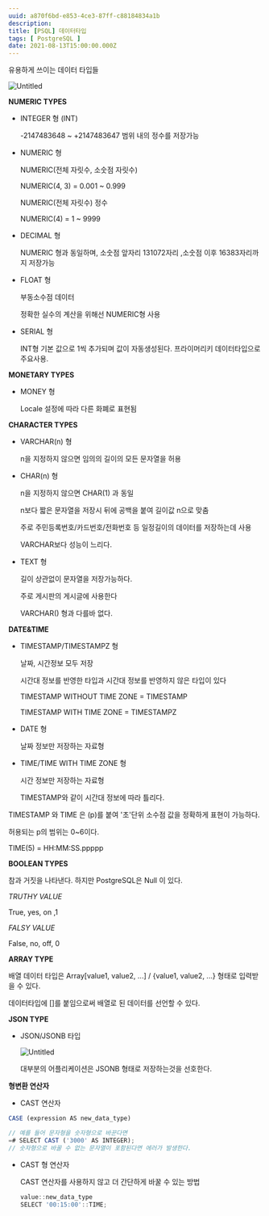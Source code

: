 ```yaml
---
uuid: a870f6bd-e853-4ce3-87ff-c88184834a1b
description: 
title: [PSQL] 데이터타입
tags: [ PostgreSQL ]
date: 2021-08-13T15:00:00.000Z
---
```









유용하게 쓰이는 데이터 타입들

![Untitled](https://vault-r2.dorage.io/a870f6bd-e853-4ce3-87ff-c88184834a1b/untitled.png)

**NUMERIC TYPES**

- INTEGER 형 (INT)
    
    -2147483648 ~ +2147483647 범위 내의 정수를 저장가능
    
- NUMERIC 형
    
    NUMERIC(전체 자릿수, 소숫점 자릿수)
    
    NUMERIC(4, 3) = 0.001 ~ 0.999
    
    NUMERIC(전체 자릿수) 정수
    
    NUMERIC(4) = 1 ~ 9999
    
- DECIMAL 형
    
    NUMERIC 형과 동일하며, 소숫점 앞자리 131072자리 ,소숫점 이후 16383자리까지 저장가능
    
- FLOAT 형
    
    부동소수점 데이터
    
    정확한 실수의 계산을 위해선 NUMERIC형 사용
    
- SERIAL 형
    
    INT형 기본 값으로 1씩 추가되며 값이 자동생성된다. 프라이머리키 데이터타입으로 주요사용.
    

**MONETARY TYPES**

- MONEY 형
    
    Locale 설정에 따라 다른 화폐로 표현됨
    

**CHARACTER TYPES**

- VARCHAR(n) 형
    
    n을 지정하지 않으면 임의의 길이의 모든 문자열을 허용
    
- CHAR(n) 형
    
    n을 지정하지 않으면 CHAR(1) 과 동일
    
    n보다 짧은 문자열을 저장시 뒤에 공백을 붙여 길이값 n으로 맞춤
    
    주로 주민등록번호/카드번호/전화번호 등 일정길이의 데이터를 저장하는데 사용
    
    VARCHAR보다 성능이 느리다.
    
- TEXT 형
    
    길이 상관없이 문자열을 저장가능하다.
    
    주로 게시판의 게시글에 사용한다
    
    VARCHAR() 형과 다를바 없다.
    

**DATE&TIME**

- TIMESTAMP/TIMESTAMPZ 형
    
    날짜, 시간정보 모두 저장
    
    시간대 정보를 반영한 타입과 시간대 정보를 반영하지 않은 타입이 있다
    
    TIMESTAMP WITHOUT TIME ZONE = TIMESTAMP
    
    TIMESTAMP WITH TIME ZONE = TIMESTAMPZ
    
- DATE 형
    
    날짜 정보만 저장하는 자료형
    
- TIME/TIME WITH TIME ZONE 형
    
    시간 정보만 저장하는 자료형
    
    TIMESTAMP와 같이 시간대 정보에 따라 틀리다.
    

TIMESTAMP 와 TIME 은 (p)를 붙여 '초'단위 소수점 값을 정확하게 표현이 가능하다.

허용되는 p의 범위는 0~6이다.

TIME(5) = HH:MM:SS.ppppp

**BOOLEAN TYPES**

참과 거짓을 나타낸다. 하지만 PostgreSQL은 Null 이 있다.

*TRUTHY VALUE*

True, yes, on ,1

*FALSY VALUE*

False, no, off, 0

**ARRAY TYPE**

배열 데이터 타입은 Array[value1, value2, ...] / {value1, value2, ...} 형태로 입력받을 수 있다.

데이터타입에 []를 붙임으로써 배열로 된 데이터를 선언할 수 있다.

**JSON TYPE**

- JSON/JSONB 타입
    
    ![Untitled](%5BPSQL%5D%20%E1%84%83%E1%85%A6%E1%84%8B%E1%85%B5%E1%84%90%E1%85%A5%E1%84%90%E1%85%A1%E1%84%8B%E1%85%B5%E1%86%B8%20b88c026cf68543f6bf714aacd98f65d2/Untitled%201.png)
    
    대부분의 어플리케이션은 JSONB 형태로 저장하는것을 선호한다.
    

**형변환 연산자**

- CAST 연산자

```jsx
CASE (expression AS new_data_type)

// 예를 들어 문자형을 숫자형으로 바꾼다면
=# SELECT CAST ('3000' AS INTEGER);
// 숫자형으로 바꿀 수 없는 문자열이 포함된다면 에러가 발생한다.
```

- CAST 형 연산자
    
    CAST 연산자를 사용하지 않고 더 간단하게 바꿀 수 있는 방법
    
    ```jsx
    value::new_data_type
    SELECT '00:15:00'::TIME;
    ```
